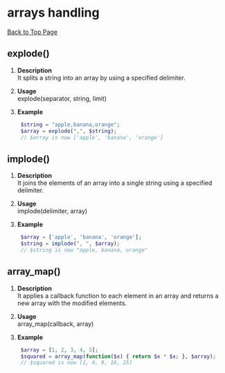 # arrays handling

[Back to Top Page](/FuelPHP/00_index.md)

## explode()

1. **Description**  
   It splits a string into an array by using a specified delimiter.

1. **Usage**  
   explode(separator, string, limit)

1. **Example**
   ```php
    $string = "apple,banana,orange";
    $array = explode(",", $string);
    // $array is now ['apple', 'banana', 'orange']
   ```

## implode()

1. **Description**  
   It joins the elements of an array into a single string using a specified delimiter.

1. **Usage**  
   implode(delimiter, array)

1. **Example**

   ```php
    $array = ['apple', 'banana', 'orange'];
    $string = implode(", ", $array);
    // $string is now "apple, banana, orange"
   ```

## array_map()

1. **Description**  
   It applies a callback function to each element in an array and returns a new array with the modified elements.

1. **Usage**  
   array_map(callback, array)

1. **Example**
   ```php
    $array = [1, 2, 3, 4, 5];
    $squared = array_map(function($x) { return $x * $x; }, $array);
    // $squared is now [1, 4, 9, 16, 25]
   ```
